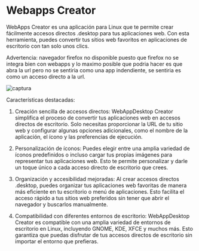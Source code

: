 # Webapps Creator
WebApps Creator es una aplicación para Linux que te permite crear fácilmente accesos directos .desktop para tus aplicaciones web. Con esta herramienta, puedes convertir tus sitios web favoritos en aplicaciones de escritorio con tan solo unos clics.

Advertencia: navegador firefox no disponible puesto que firefox no se integra bien con webapps y lo maximo posible que podria hacer es que abra la url pero no se sentiria como una app indendiente, se sentiria es como un acceso directo a la url.

![captura](https://github.com/krafairus/webapps-creator-ui/assets/64279814/6b321cc0-5254-4d1f-a53b-7522f75cc366)

Características destacadas:

1. Creación sencilla de accesos directos: WebAppDesktop Creator simplifica el proceso de convertir tus aplicaciones web en accesos directos de escritorio. Solo necesitas proporcionar la URL de tu sitio web y configurar algunas opciones adicionales, como el nombre de la aplicación, el ícono y las preferencias de ejecución.

2. Personalización de íconos: Puedes elegir entre una amplia variedad de íconos predefinidos o incluso cargar tus propias imágenes para representar tus aplicaciones web. Esto te permite personalizar y darle un toque único a cada acceso directo de escritorio que crees.

3. Organización y accesibilidad mejoradas: Al crear accesos directos .desktop, puedes organizar tus aplicaciones web favoritas de manera más eficiente en tu escritorio o menú de aplicaciones. Esto facilita el acceso rápido a tus sitios web preferidos sin tener que abrir el navegador y buscarlos manualmente.

4. Compatibilidad con diferentes entornos de escritorio: WebAppDesktop Creator es compatible con una amplia variedad de entornos de escritorio en Linux, incluyendo GNOME, KDE, XFCE y muchos más. Esto garantiza que puedas disfrutar de tus accesos directos de escritorio sin importar el entorno que prefieras.
